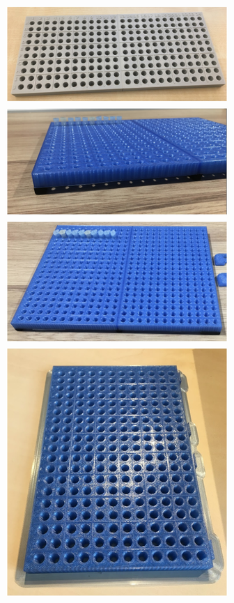 ![preview-double-12-10](docs/part-double-12x10.png)

![preview-double-12-19-side](docs/part-double-12x19-side.png)

![preview-double-12-19-top](docs/part-double-12x19-top.png)

![preview-single-12-19-top](docs/part-single-12x19-top.png)
